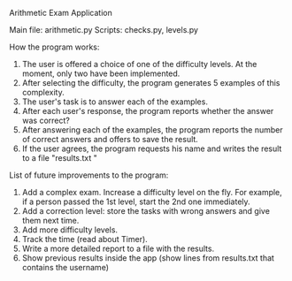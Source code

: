 Arithmetic Exam Application

Main file: arithmetic.py
Scripts: checks.py, levels.py

How the program works:
  1. The user is offered a choice of one of the difficulty levels. At the moment, only two have been implemented.
  2. After selecting the difficulty, the program generates 5 examples of this complexity.
  3. The user's task is to answer each of the examples.
  4. After each user's response, the program reports whether the answer was correct?
  5. After answering each of the examples, the program reports the number of correct answers and offers to save the result.
  6. If the user agrees, the program requests his name and writes the result to a file "results.txt "

List of future improvements to the program:
  1. Add a complex exam. Increase a difficulty level on the fly. For example, if a person passed the 1st level, start the 2nd one immediately.
  2. Add a correction level: store the tasks with wrong answers and give them next time.
  3. Add more difficulty levels.
  4. Track the time (read about Timer).
  5. Write a more detailed report to a file with the results.
  6. Show previous results inside the app (show lines from results.txt that contains the username)
